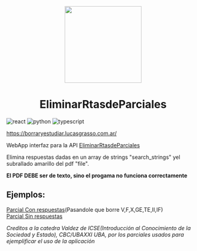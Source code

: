 <p align="center">
  <img src="https://borraryestudiar.lucasgrasso.com.ar/logo.png" style="width:200px;height;200px"/>
</p>
<h1 align="center">EliminarRtasdeParciales</h1>

![react](https://img.shields.io/badge/React.js-61DBFB?style=for-the-badge&logo=react&logoColor=black)
![python](https://img.shields.io/badge/Python-3776AB?style=for-the-badge&logo=python&logoColor=white)
![typescript](https://img.shields.io/badge/TypeScript-007acc?style=for-the-badge&logo=typescript&logoColor=white)

https://borraryestudiar.lucasgrasso.com.ar/  

WebApp interfaz para la API [EliminarRtasdeParciales](https://github.com/LucasGrasso/EliminarRtasDeParciales)
 
 Elimina respuestas dadas en un array de strings "search_strings" yel subrallado amarillo del pdf "file".
 
 __El PDF DEBE ser de texto, sino el progama no funciona correctamente__  
 
 ## Ejemplos:  
 [Parcial Con respuestas](https://borraryestudiar.lucasgrasso.com.ar/pruebas/Parcial_ICSEValdez.pdf)(Pasandole que borre V,F,X,GE,TE,II,IF)  
 [Parcial Sin respuestas](https://borraryestudiar.lucasgrasso.com.ar/pruebas/Parcial_ICSEValdez_SinCorrecciones.pdf)
 
_Creditos a la catedra Valdez de ICSE(Introducción al Conocimiento de la Sociedad y Estado), CBC/UBAXXI UBA, por los parciales usados para ejemplificar el uso de la aplicación_
